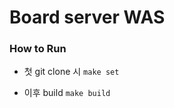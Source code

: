 # Board server WAS


### How to Run
- 첫 git clone 시
  ```make set```


- 이후 build
  ```make build```
